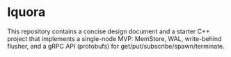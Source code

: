 # Iquora
This repository contains a concise design document and a starter C++ project that implements a single-node MVP: MemStore, WAL, write-behind flusher, and a gRPC API (protobufs) for get/put/subscribe/spawn/terminate.
